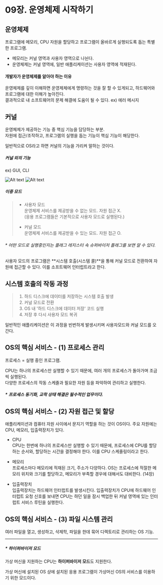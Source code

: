 # 09장. 운영체제 시작하기

## 운영체제
프로그램에 메모리, CPU 자원을 할당하고 프로그램이 올바르게 실행되도록 돕는 특별한 프로그램.

- 메모리는 커널 영역과 사용자 영역으로 나뉜다.
- 운영체제는 커널 영역에, 일반 애플리케이션는 사용자 영역에 적재된다.

#### 개발자가 운영체제를 알아야 하는 이유
운영체제를 깊이 이해하면 운영제체에게 명령하는 것을 잘 할 수 있게되고, 하드웨어와 프로그램에 대한 이해가 높아진다.<br>
결과적으로 내 소프트웨어의 문제 해결에 도움이 될 수 있다. ex) 에러 메시지

## 커널
운영체제가 제공하는 기능 중 핵심 기능을 담당하는 부분.<br>
자원에 접근/조작하고, 프로그램의 실행을 돕는 기능이 핵심 기능이 해당한다.

일반적으로 OS라고 하면 커널의 기능을 가리켜 말하는 것이다.


##### 커널 외의 기능
ex) GUI, CLI

![Alt text](image.png)
![Alt text](image-1.png)

##### 이중 모드

>- 사용자 모드<br>
>운영체제 서비스를 제공받을 수 없는 모드. 자원  접근 X.<br>
>(응용 프로그램들은 기본적으로 사용자 모드로 실행된다.)
>
> - 커널 모드<br>
>운영체제 서비스를 제공받을 수 있는 모드. 자원 접근 O.

###### * 어떤 모드로 실행중인지는 플래그 레지스터 속 슈퍼바이저 플래그를 보면 알 수 있다.

사용자 모드의 프로그램은 **시스템 호출(시스템 콜)**을 통해 커널 모드로 전환하여 자원에 접근할 수 있다. 이를 소프트웨어 인터럽트라고 한다.

## 시스템 호출의 작동 과정
>1. 하드 디스크에 데이터를 저장하는 시스템 호출 발생
>2. 커널 모드로 전환
>3. OS 내 '하드 디스크에 데이터 저장' 코드 실행 
>4. 저장 후 다시 사용자 모드 복귀

일반적인 애플리케이션은 이 과정을 빈번하게 발생시키며 사용자모드와 커널 모드를 오간다.

## OS의 핵심 서비스 - (1) 프로세스 관리
프로세스 = 실행 중인 프로그램.

CPU는 하나의 프로세스만 실행할 수 있기 때문에, 여러 개의 프로세스가 돌아가며 조금씩 실행된다. 
<br>
다양한 프로세스의 작동 스케줄과 필요한 자원 등을 파악하여 관리하고 실행한다.

##### * 프로세스 동기화, 교착 상태 해결은 필수적인 업무이다.

## OS의 핵심 서비스 - (2) 자원 접근 및 할당
애플리케이션과 컴퓨터 자원 사이에서 문지기 역할을 하는 것이 OS이다. 주요 자원에는 CPU, 메모리, 입출력장치가 있다.

- CPU<br>
CPU는 한번에 하나의 프로세스만 실행할 수 있기 때문에, 프로세스에 CPU를 할당하는 순서와, 할당하는 시간을 결정해야 한다. 이를 CPU 스케줄링이라고 한다.


- 메모리<br>
프로세스마다 메모리에 적재된 크기, 주소가 다양하다. OS는 프로세스에 적절한 메모리 위치와 크기를 할당하고, 메모리가 부족할 경우에 대해서도 대비한다. (14장)

- 입출력장치<br>
입출력장치는 하드웨어 인터럽트를 발생시킨다. 입출력장치가 CPU에 하드웨어 인터럽트 요청 신호를 보내면 CPU는 하던 일을 잠시 백업한 뒤 커널 영역에 있는 인터럽트 서비스 루틴을 실행한다. 

## OS의 핵심 서비스 - (3) 파일 시스템 관리
여러 파일을 열고, 생성하고, 삭제학, 파일을 한데 묶어 디렉토리로 관리하는 OS 기능.


---
##### * 하이퍼바이저 모드
가상 머신을 지원하는 CPU는 **하이퍼바이저 모드**도 지원한다.

가상 머신에 설치된 OS 상에 설치된 응용 프로그램이 가상머신 OS의 서비스를 이용하기 위한 모드이다.
